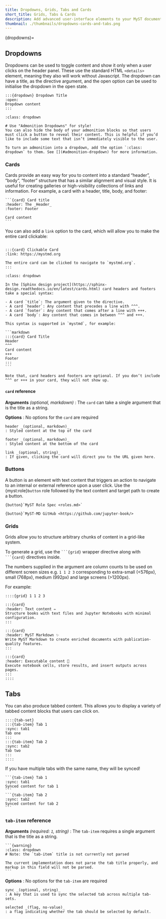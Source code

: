 ```yaml
---
title: Dropdowns, Grids, Tabs and Cards
short_title: Grids, Tabs & Cards
description: Add advanced user-interface elements to your MyST documents with grids, cards, tabs, and dropdowns.
thumbnail: ./thumbnails/dropdowns-cards-and-tabs.png
---
```


(dropdowns)=

## Dropdowns

Dropdowns can be used to toggle content and show it only when a user clicks on the header panel. These use the standard HTML `<details>` element, meaning they also will work without Javascript. The dropdown can have a title, as the directive argument, and the open option can be used to initialise the dropdown in the open state.

```{myst}
:::{dropdown} Dropdown Title
:open:
Dropdown content
:::
```

```{seealso}
:class: dropdown

# Use "Admonition Dropdowns" for style!
You can also hide the body of your admonition blocks so that users must click a button to reveal their content. This is helpful if you’d like to include some text that isn’t immediately visible to the user.

To turn an admonition into a dropdown, add the option `:class: dropdown` to them. See [](#admonition-dropdown) for more information.
```

### Cards

Cards provide an easy way for you to content into a standard “header”, “body”, “footer” structure that has a similar alignment and visual style. It is useful for creating galleries or high-visibility collections of links and information.
For example, a card with a header, title, body, and footer:

````{myst}
```{card} Card title
:header: The _Header_
:footer: Footer

Card content
```
````

You can also add a `link` option to the card, which will allow you to make the entire card clickable:

````{myst}

:::{card} Clickable Card
:link: https://mystmd.org

The entire card can be clicked to navigate to `mystmd.org`.
:::
````

````{note} Compatibility with Sphinx design
:class: dropdown

In the [Sphinx design project](https://sphinx-design.readthedocs.io/en/latest/cards.html) card headers and footers take a special syntax:

- A card `title`: The argument given to the directive.
- A card `header`: Any content that precedes a line with ^^^.
- A card `footer`: Any content that comes after a line with +++.
- A card `body`: Any content that comes in between ^^^ and +++.

This syntax is supported in `mystmd`, for example:

```markdown
:::{card} Card Title
Header
^^^
Card content
+++
Footer
:::
```

Note that, card headers and footers are optional. If you don’t include ^^^ or +++ in your card, they will not show up.
````

#### `card` reference

**Arguments** _(optional, markdown)_
: The `card` can take a single argument that is the title as a string.

**Options**
: No options for the `card` are required

    header _(optional, markdown)_
    : Styled content at the top of the card

    footer _(optional, markdown)_
    : Styled content at the bottom of the card

    link _(optional, string)_
    : If given, clicking the card will direct you to the URL given here.

### Buttons

A button is an element with text content that triggers an action to navigate to an internal or external reference upon a user click. Use the {myst:role}`button` role followed by the text content and target path to create a button.

```{myst}
{button}`MyST Role Spec <roles.md>`
```

```{myst}
{button}`MyST-MD GitHub <https://github.com/jupyter-book/>
```

### Grids

Grids allow you to structure arbitrary chunks of content in a grid-like system.

To generate a grid, use the ` ```{grid} ` wrapper directive along with ` ```{card} ` directives inside.

The numbers supplied in the argument are column counts to be used on different screen sizes e.g. `1 1 2 3` corresponding to extra-small (<576px), small (768px), medium (992px) and large screens (>1200px).

For example:

```{myst}
::::{grid} 1 1 2 3

:::{card}
:header: Text content ✏️
Structure books with text files and Jupyter Notebooks with minimal configuration.
:::

:::{card}
:header: MyST Markdown ✨
Write MyST Markdown to create enriched documents with publication-quality features.
:::

:::{card}
:header: Executable content 🔁
Execute notebook cells, store results, and insert outputs across pages.
:::
::::
```

## Tabs

You can also produce tabbed content. This allows you to display a variety of tabbed content blocks that users can click on.

```{myst}
::::{tab-set}
:::{tab-item} Tab 1
:sync: tab1
Tab one
:::
:::{tab-item} Tab 2
:sync: tab2
Tab two
:::
::::
```

If you have multiple tabs with the same name, they will be synced!

````{tab-set}
```{tab-item} Tab 1
:sync: tab1
Synced content for tab 1
```
```{tab-item} Tab 2
:sync: tab2
Synced content for tab 2
```
````

### `tab-item` reference

**Arguments** _(required: `1`, string)_
: The `tab-item` requires a single argument that is the title as a string.

    ```{warning}
    :class: dropdown
    # Note: the `tab-item` title is not currently not parsed

    The current implementation does not parse the tab title properly, and markup in this field will not be parsed.
    ```

**Options**
: No options for the `tab-item` are required

    sync _(optional, string)_
    : A key that is used to sync the selected tab across multiple tab-sets.

    selected _(flag, no-value)_
    : a flag indicating whether the tab should be selected by default.
